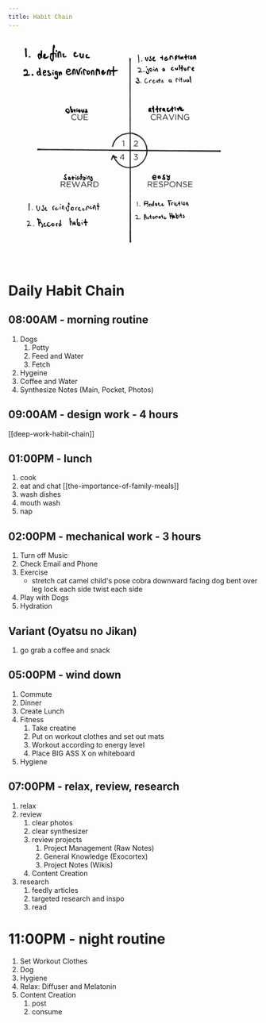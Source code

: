 ```yaml
---
title: Habit Chain
---
```

![](./images/habit-loop.png)

# Daily Habit Chain
## 08:00AM - morning routine
1. Dogs
    1. Potty
    2. Feed and Water
    3. Fetch
2. Hygeine
3. Coffee and Water
4. Synthesize Notes (Main, Pocket, Photos)

## 09:00AM - design work - 4 hours
[[deep-work-habit-chain]]

## 01:00PM - lunch
1. cook
2. eat and chat [[the-importance-of-family-meals]]
3. wash dishes
4. mouth wash
5. nap

## 02:00PM - mechanical work - 3 hours
1. Turn off Music
2. Check Email and Phone
3. Exercise
    - stretch
        cat camel
        child's pose
        cobra
        downward facing dog
        bent over
        leg lock each side
        twist each side
4. Play with Dogs
5. Hydration

## Variant (Oyatsu no Jikan)
1. go grab a coffee and snack

## 05:00PM - wind down
1. Commute
2. Dinner
3. Create Lunch
4. Fitness
    1. Take creatine
    2. Put on workout clothes and set out mats
    3. Workout according to energy level
    4. Place BIG ASS X on whiteboard
5. Hygiene

## 07:00PM - relax, review, research
1. relax
2. review
    1. clear photos
    2. clear synthesizer
    3. review projects
        1. Project Management (Raw Notes)
        2. General Knowledge (Exocortex)
        3. Project Notes (Wikis)
    4. Content Creation
3. research
    1. feedly articles
    2. targeted research and inspo
    3. read

# 11:00PM - night routine
1. Set Workout Clothes
2. Dog
3. Hygiene
4. Relax: Diffuser and Melatonin
5. Content Creation
    1. post 
    2. consume